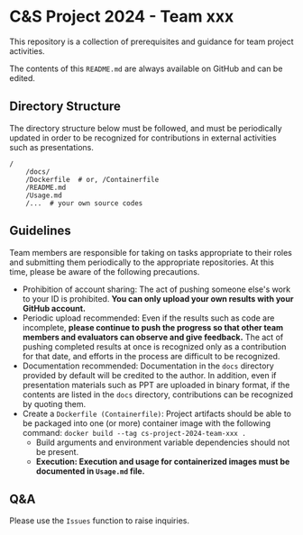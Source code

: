 # C&S Project 2024 - Team xxx

This repository is a collection of prerequisites and guidance for team project activities.

The contents of this `README.md` are always available on GitHub and can be edited.

## Directory Structure

The directory structure below must be followed, and must be periodically updated in order to be recognized for contributions in external activities such as presentations.

```
/
    /docs/
    /Dockerfile  # or, /Containerfile
    /README.md
    /Usage.md
    /...  # your own source codes
```

## Guidelines

Team members are responsible for taking on tasks appropriate to their roles and submitting them periodically to the appropriate repositories. At this time, please be aware of the following precautions.

* Prohibition of account sharing: The act of pushing someone else's work to your ID is prohibited. **You can only upload your own results with your GitHub account.**
* Periodic upload recommended: Even if the results such as code are incomplete, **please continue to push the progress so that other team members and evaluators can observe and give feedback.** The act of pushing completed results at once is recognized only as a contribution for that date, and efforts in the process are difficult to be recognized.
* Documentation recommended: Documentation in the `docs` directory provided by default will be credited to the author. In addition, even if presentation materials such as PPT are uploaded in binary format, if the contents are listed in the `docs` directory, contributions can be recognized by quoting them.
* Create a `Dockerfile (Containerfile)`: Project artifacts should be able to be packaged into one (or more) container image with the following command: `docker build --tag cs-project-2024-team-xxx .`
    - Build arguments and environment variable dependencies should not be present.
    - **Execution: Execution and usage for containerized images must be documented in `Usage.md` file.**

## Q&A

Please use the `Issues` function to raise inquiries.
